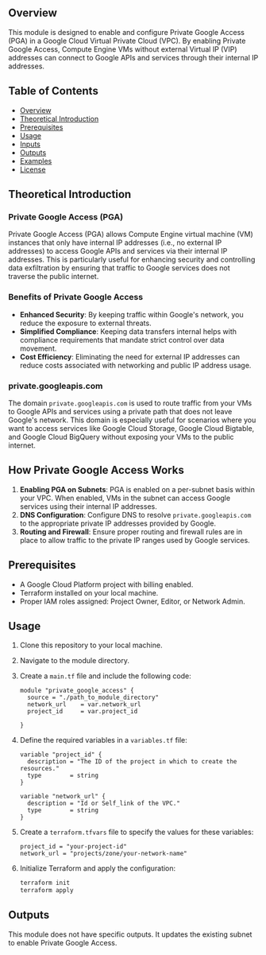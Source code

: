 
## Overview

This module is designed to enable and configure Private Google Access (PGA) in a Google Cloud Virtual Private Cloud (VPC). By enabling Private Google Access, Compute Engine VMs without external Virtual IP (VIP) addresses can connect to Google APIs and services through their internal IP addresses.

## Table of Contents

- [Overview](#overview)
- [Theoretical Introduction](#theoretical-introduction)
- [Prerequisites](#prerequisites)
- [Usage](#usage)
- [Inputs](#inputs)
- [Outputs](#outputs)
- [Examples](#examples)
- [License](#license)

## Theoretical Introduction

### Private Google Access (PGA)

Private Google Access (PGA) allows Compute Engine virtual machine (VM) instances that only have internal IP addresses (i.e., no external IP addresses) to access Google APIs and services via their internal IP addresses. This is particularly useful for enhancing security and controlling data exfiltration by ensuring that traffic to Google services does not traverse the public internet.

### Benefits of Private Google Access

- **Enhanced Security**: By keeping traffic within Google's network, you reduce the exposure to external threats.
- **Simplified Compliance**: Keeping data transfers internal helps with compliance requirements that mandate strict control over data movement.
- **Cost Efficiency**: Eliminating the need for external IP addresses can reduce costs associated with networking and public IP address usage.

### private.googleapis.com

The domain `private.googleapis.com` is used to route traffic from your VMs to Google APIs and services using a private path that does not leave Google's network. This domain is especially useful for scenarios where you want to access services like Google Cloud Storage, Google Cloud Bigtable, and Google Cloud BigQuery without exposing your VMs to the public internet.

## How Private Google Access Works

1. **Enabling PGA on Subnets**: PGA is enabled on a per-subnet basis within your VPC. When enabled, VMs in the subnet can access Google services using their internal IP addresses.
2. **DNS Configuration**: Configure DNS to resolve `private.googleapis.com` to the appropriate private IP addresses provided by Google.
3. **Routing and Firewall**: Ensure proper routing and firewall rules are in place to allow traffic to the private IP ranges used by Google services.


## Prerequisites

- A Google Cloud Platform project with billing enabled.
- Terraform installed on your local machine.
- Proper IAM roles assigned: Project Owner, Editor, or Network Admin.

## Usage

1. Clone this repository to your local machine.
2. Navigate to the module directory.
3. Create a `main.tf` file and include the following code:

    ```hcl
    module "private_google_access" {
      source = "./path_to_module_directory"
      network_url    = var.network_url
      project_id     = var.project_id

    }
    ```

4. Define the required variables in a `variables.tf` file:

    ```hcl
    variable "project_id" {
      description = "The ID of the project in which to create the resources."
      type        = string
    }

    variable "network_url" {
      description = "Id or Self_link of the VPC."
      type        = string
    }
    ```

5. Create a `terraform.tfvars` file to specify the values for these variables:

    ```hcl
    project_id = "your-project-id"
    network_url = "projects/zone/your-network-name"

    ```

6. Initialize Terraform and apply the configuration:

    ```bash
    terraform init
    terraform apply
    ```

## Outputs

This module does not have specific outputs. It updates the existing subnet to enable Private Google Access.
